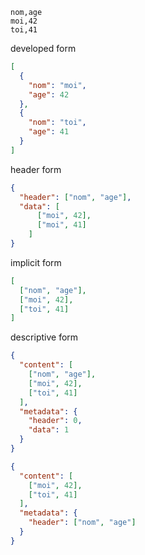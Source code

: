 
```csv
nom,age
moi,42
toi,41
```

developed form

```json
[
  {
    "nom": "moi",
    "age": 42
  },
  {
    "nom": "toi",
    "age": 41
  }
]
```

header form

```json
{
  "header": ["nom", "age"],
  "data": [
      ["moi", 42],
      ["moi", 41]
    ]
}
```

implicit form

```json
[
  ["nom", "age"],
  ["moi", 42],
  ["toi", 41]
]
```

descriptive form

```json
{
  "content": [
    ["nom", "age"],
    ["moi", 42],
    ["toi", 41]
  ],
  "metadata": {
    "header": 0,
    "data": 1
  }
}

```

```json
{
  "content": [
    ["moi", 42],
    ["toi", 41]
  ],
  "metadata": {
    "header": ["nom", "age"]
  }
}

```
